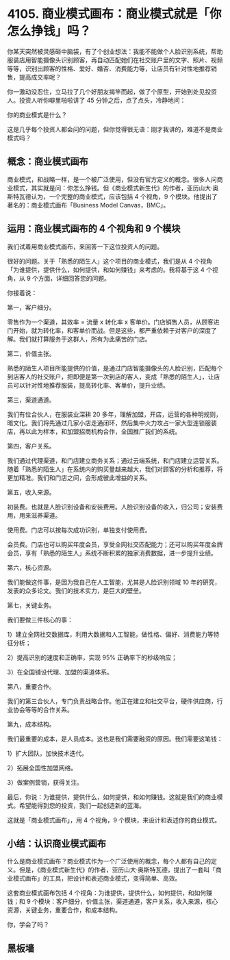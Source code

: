# 4105. 商业模式画布：商业模式就是「你怎么挣钱」吗？

你某天突然被灵感砸中脑袋，有了个创业想法：我能不能做个人脸识别系统，帮助服装店用智能摄像头识别顾客，再自动匹配她们在社交账户里的文字、照片、视频等等，识别出顾客的性格、爱好、婚否、消费能力等，让店员有针对性地推荐销售，提高成交率呢？

你一激动没忍住，立马拉了几个好朋友揭竿而起，做了个原型，开始到处见投资人。投资人听你噼里啪啦讲了 45 分钟之后，点了点头，冷静地问：

你的商业模式是什么？

这是几乎每个投资人都会问的问题，但你觉得很无语：刚才我讲的，难道不是商业模式吗？

## 概念：商业模式画布

商业模式，和战略一样，是一个被广泛使用，但没有官方定义的概念。很多人问商业模式，其实就是问：你怎么挣钱。但《商业模式新生代》的作者，亚历山大·奥斯特瓦德认为，一个完整的商业模式，应该包括 4 个视角，9 个模块。他提出了著名的：商业模式画布「Business Model Canvas，BMC」。

## 运用：商业模式画布的 4 个视角和 9 个模块

我们试着用商业模式画布，来回答一下这位投资人的问题。

很好的问题。关于「熟悉的陌生人」这个项目的商业模式，我们是从 4 个视角「为谁提供，提供什么，如何提供，和如何赚钱」来考虑的。我将基于这 4 个视角，从 9 个方面，详细回答您的问题。

你接着说：

第一，客户细分。

零售作为一个渠道，其效率 = 流量 x 转化率 x 客单价。门店销售人员，从顾客进门开始，就为转化率，和客单价而战。但是这些，都严重依赖于对客户的深度了解。我们就打算服务于这群人，所有为此痛苦的门店。

第二，价值主张。

熟悉的陌生人项目所能提供的价值，是通过门店智能摄像头的人脸识别，匹配每个到店客人的社交账户，把即便是第一次到店的客人，变成「熟悉的陌生人」，让店员可以针对性地推荐服装，提高转化率、客单价，提升业绩。

第三，渠道通道。

我们有位合伙人，在服装业深耕 20 多年，理解加盟，开店，运营的各种明规则，暗文化。我们将先通过几家小店走通闭环，然后集中火力攻占一家大型连锁服装店，再以此为样本，和加盟招商机构合作，全国推广我们的系统。

第四，客户关系。

我们通过代理渠道，和门店建立商务关系；通过云端系统，和门店建立运营关系。随着「熟悉的陌生人」在系统内的购买量越来越大，我们对顾客的分析和推荐，将更加精准。我们和门店之间，会形成彼此增益的关系。

第五，收入来源。

初装费。也就是人脸识别设备和安装费用。人脸识别设备的收入，归公司；安装费用，用来滋养渠道。

使用费。门店可以按每次成功识别，单独支付使用费。

会员费。门店也可以购买年度会员，享受全网社交匹配能力；还可以购买年度金牌会员，享有「熟悉的陌生人」系统不断积累的独家消费数据，进一步提升业绩。

第六，核心资源。

我们能做这件事，是因为我自己在人工智能，尤其是人脸识别领域 10 年的研究，发表的众多论文。我们的技术实力，是巨大的壁垒。

第七，关键业务。

我们要做三件核心的事：

1）建立全网社交数据库，利用大数据和人工智能，做性格、偏好、消费能力等特征分析；

2）提高识别的速度和正确率，实现 95% 正确率下的秒级响应；

3）在全国铺设代理、加盟的渠道体系。

第八，重要合作。

我们的第三合伙人，专门负责战略合作。他正在建立和社交平台，硬件供应商，行业协会等等的合作关系。

第九，成本结构。

我们最重要的成本，是人员成本。这也是我们需要融资的原因。我们需要这笔钱：

1）扩大团队，加快技术迭代。

2）拓展全国性加盟网络。

3）做案例营销，获得关注。

最后，你说：为谁提供，提供什么，如何提供，和如何赚钱。这就是我们的商业模式。希望能得到您的投资，我们一起创造新的蓝海。

这就是「商业模式画布」，用 4 个视角，9 个模块，来设计和表述你的商业模式。

## 小结：认识商业模式画布

什么是商业模式画布？商业模式作为一个广泛使用的概念，每个人都有自己的定义。但是，《商业模式新生代》的作者，亚历山大·奥斯特瓦德，提出了一套叫「商业模式画布」的工具，把设计和表述商业模式，变得简单、高效。

这套商业模式画布包括 4 个视角：为谁提供，提供什么，如何提供，和如何赚钱；和 9 个模块：客户细分，价值主张，渠道通道，客户关系，收入来源，核心资源，关键业务，重要合作，和成本结构。

你，学会了吗？

## 黑板墙



